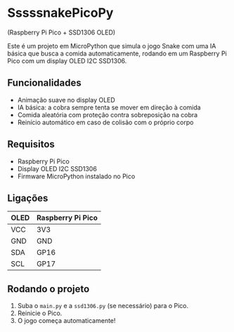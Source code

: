 # SssssnakePicoPy
(Raspberry Pi Pico + SSD1306 OLED)

Este é um projeto em MicroPython que simula o jogo Snake com uma IA básica que busca a comida automaticamente, rodando em um Raspberry Pi Pico com um display OLED I2C SSD1306.

## Funcionalidades

- Animação suave no display OLED
- IA básica: a cobra sempre tenta se mover em direção à comida
- Comida aleatória com proteção contra sobreposição na cobra
- Reinício automático em caso de colisão com o próprio corpo

## Requisitos

- Raspberry Pi Pico
- Display OLED I2C SSD1306
- Firmware MicroPython instalado no Pico

## Ligações

| OLED       | Raspberry Pi Pico |
|------------|-------------------|
| VCC        | 3V3               |
| GND        | GND               |
| SDA        | GP16              |
| SCL        | GP17              |

## Rodando o projeto

1. Suba o `main.py` e a `ssd1306.py` (se necessário) para o Pico.
2. Reinicie o Pico.
3. O jogo começa automaticamente!